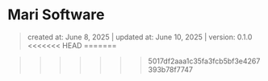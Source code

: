 # Mari Software

> created at: June 8, 2025 | updated at: June 10, 2025 | version: 0.1.0
<<<<<<< HEAD
=======

>>>>>>> 5017df2aaa1c35fa3fcb5bf3e4267393b78f7747
